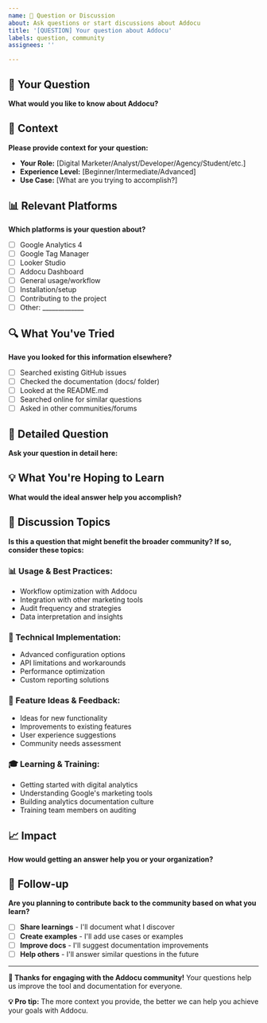 ```yaml
---
name: 💬 Question or Discussion
about: Ask questions or start discussions about Addocu
title: '[QUESTION] Your question about Addocu'
labels: question, community
assignees: ''

---
```


## 💬 Your Question
**What would you like to know about Addocu?**

## 🎯 Context
**Please provide context for your question:**
- **Your Role:** [Digital Marketer/Analyst/Developer/Agency/Student/etc.]
- **Experience Level:** [Beginner/Intermediate/Advanced]
- **Use Case:** [What are you trying to accomplish?]

## 📊 Relevant Platforms
**Which platforms is your question about?**
- [ ] Google Analytics 4
- [ ] Google Tag Manager
- [ ] Looker Studio  
- [ ] Addocu Dashboard
- [ ] General usage/workflow
- [ ] Installation/setup
- [ ] Contributing to the project
- [ ] Other: _____________

## 🔍 What You've Tried
**Have you looked for this information elsewhere?**
- [ ] Searched existing GitHub issues
- [ ] Checked the documentation (docs/ folder)
- [ ] Looked at the README.md
- [ ] Searched online for similar questions
- [ ] Asked in other communities/forums

## 📝 Detailed Question
**Ask your question in detail here:**

## 💡 What You're Hoping to Learn
**What would the ideal answer help you accomplish?**

## 🤝 Discussion Topics
**Is this a question that might benefit the broader community? If so, consider these topics:**

### **📊 Usage & Best Practices:**
- Workflow optimization with Addocu
- Integration with other marketing tools
- Audit frequency and strategies
- Data interpretation and insights

### **🔧 Technical Implementation:**
- Advanced configuration options
- API limitations and workarounds
- Performance optimization
- Custom reporting solutions

### **🌟 Feature Ideas & Feedback:**
- Ideas for new functionality
- Improvements to existing features
- User experience suggestions
- Community needs assessment

### **🎓 Learning & Training:**
- Getting started with digital analytics
- Understanding Google's marketing tools
- Building analytics documentation culture
- Training team members on auditing

## 📈 Impact
**How would getting an answer help you or your organization?**

## 🔄 Follow-up
**Are you planning to contribute back to the community based on what you learn?**
- [ ] **Share learnings** - I'll document what I discover
- [ ] **Create examples** - I'll add use cases or examples
- [ ] **Improve docs** - I'll suggest documentation improvements
- [ ] **Help others** - I'll answer similar questions in the future

---

**🎉 Thanks for engaging with the Addocu community!** Your questions help us improve the tool and documentation for everyone.

**💡 Pro tip:** The more context you provide, the better we can help you achieve your goals with Addocu.
